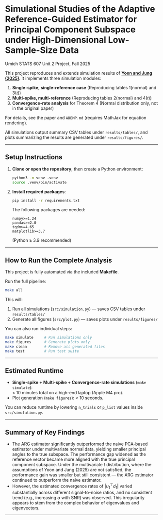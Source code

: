 # Simulational Studies of the Adaptive Reference-Guided Estimator for Principal Component Subspace under High-Dimensional Low-Sample-Size Data

Umich STATS 607 Unit 2 Project, Fall 2025

This project reproduces and extends simulation results of [**Yoon and Jung (2025)**](https://onlinelibrary.wiley.com/doi/full/10.1002/sta4.70081).
It implements three simulation modules:
1. **Single-spike, single-reference case** (Reproducing tables 1(normal) and 3($t$))  
2. **Multi-spike, multi-reference** (Reproducing tables 2(normal) and 4($t$))  
3. **Convergence-rate analysis** for Theorem 4 (Normal distribution only, not in the original paper)

For details, see the paper and `ADEMP.md` (requires MathJax for equation rendering).

All simulations output summary CSV tables under `results/tables/`, and plots summarizing the results are generated under `results/figures/`.

---

## Setup Instructions

1. **Clone or open the repository**, then create a Python environment:
   ```bash
   python3 -m venv .venv
   source .venv/bin/activate
   ```

2. **Install required packages**:
   ```bash
   pip install -r requirements.txt
   ```

   The following packages are needed:
   ```
   numpy>=1.24
   pandas>=2.0
   tqdm>=4.65
   matplotlib>=3.7
   ```
   (Python ≥ 3.9 recommended)

---

## How to Run the Complete Analysis

This project is fully automated via the included **Makefile**.

Run the full pipeline:
```bash
make all
```

This will:
1. Run all simulations (`src/simulation.py`) — saves CSV tables under `results/tables/`
2. Generate all figures (`src/plot.py`) — saves plots under `results/figures/`

You can also run individual steps:
```bash
make simulate     # Run simulations only
make figures      # Generate plots only
make clean        # Remove all generated files
make test         # Run test suite
```

---

## Estimated Runtime

- **Single-spike + Multi-spike + Convergence-rate simulations** (`make simulate`):  
  < 10 minutes total on a high-end laptop (Apple M4 pro).  
- Plot generation (`make figures`): < 10 seconds.

You can reduce runtime by lowering `n_trials` or `p_list` values inside `src/simulation.py`.

---

## Summary of Key Findings

 - The ARG estimator significantly outperformed the naive PCA-based estimator under multivariate normal data, yielding smaller principal angles to the true subspace. The performance gap widened as the reference vector became more aligned with the true principal component subspace. Under the multivariate $t$ distribution, where the assumptions of Yoon and Jung (2025) are not satisfied, the performance gain was smaller but still consistent — the ARG estimator continued to outperform the naive estimator.
 - However, the estimated convergence rates of $|u_1^{\top}d_1|$ varied substantially across different signal-to-noise ratios, and no consistent trend (e.g., increasing $\alpha$ with SNR) was observed. This irregularity appears to stem from the complex behavior of eigenvalues and eigenvectors.


---
